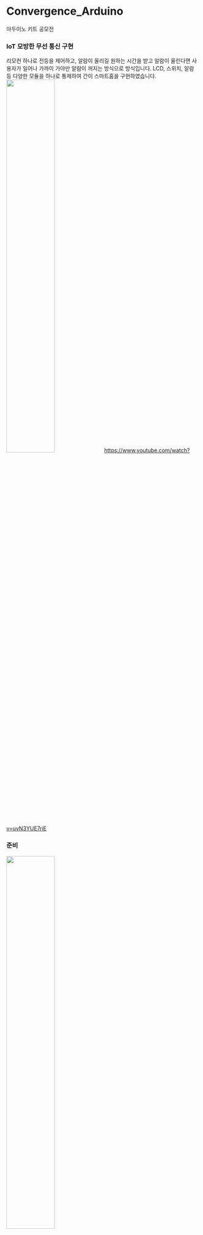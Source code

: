 # Convergence_Arduino
아두이노 키트 공모전

### IoT 모방한 무선 통신 구현
리모컨 하나로 전등을 제어하고, 알람이 울리길 원하는 시간을 받고 알람이 울린다면 사용자가 일어나 가까이 가야만 알람이 꺼지는 방식으로 방식입니다. LCD, 스위치, 알람 등 다양한 모듈을 하나로 통제하여 간이 스마트홈을 구현하였습니다.
<img src = "https://github.com/ssoxong/Convergence_Arduino/assets/112956015/9938ca2a-6a2d-48d2-844f-e9a0afe529d2" width="50%" height="50%">
https://www.youtube.com/watch?v=uvN3YUE7riE

### 준비
<img src = "https://github.com/ssoxong/Convergence_Arduino/assets/112956015/6c6728bb-9ad8-48ad-a017-592681136a3e" width="50%" height="50%">

100~220Ω 저항, LED, IR센서&리모컨, 가변저항, 서보모터, 초음파 센서, 수동 부저, LCD 

### 회로도
<img src = "https://github.com/ssoxong/Convergence_Arduino/assets/112956015/927aec3b-14fc-4a1b-b7a5-bec2a24bd2f3" width="50%" height="50%">


### 모듈별 기능 명세
|모듈명|기능|
|------|----|
서보모터|각도 조절을 통해 전등 스위치를 제어한다.
초음파 센서|사용자가 가까이 있는지 확인한다.
적외선 수신 센서 & 리모컨|리모컨을 이용해 원하는 버튼을 누르면 적외선 센서를 통해 해당 입력을 수신한다.
|LCD(+가변저항)|LCD를 통하여 현재 어떠한 기능이 동작되고 있고, 알람이 울리기까지 시간은 얼마나 남았는지 사용자에게 알려준다. 가변저항을 통해 LCD의 밝기를 조절한다.|
LED|리모컨의 입력이 있을 때, 정상적으로 입력되었다면 LED를 깜빡인다.
수동 부저|해당 부저를 통해 알람을 울린다. 계이름을 직접 입력하여 멜로디를 바꿀 수 있으며, 해당 프로젝트에서는 ‘학교 종’ 노래를 이용하였다.
